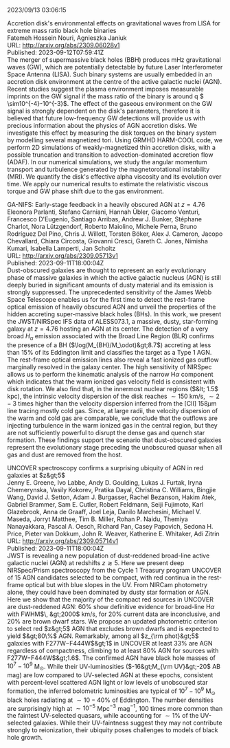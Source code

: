 2023/09/13 03:06:15  

Accretion disk's environmental effects on gravitational waves from LISA
  for extreme mass ratio black hole binaries  
Fatemeh Hossein Nouri, Agnieszka Janiuk  
URL: http://arxiv.org/abs/2309.06028v1  
Published: 2023-09-12T07:59:41Z  
  The merger of supermassive black holes (BBH) produces mHz gravitational waves (GW), which are potentially detectable by future Laser Interferometer Space Antenna (LISA). Such binary systems are usually embedded in an accretion disk environment at the centre of the active galactic nuclei (AGN). Recent studies suggest the plasma environment imposes measurable imprints on the GW signal if the mass ratio of the binary is around q $ \sim10^{-4}-10^{-3}$. The effect of the gaseous environment on the GW signal is strongly dependent on the disk's parameters, therefore it is believed that future low-frequency GW detections will provide us with precious information about the physics of AGN accretion disks. We investigate this effect by measuring the disk torques on the binary system by modelling several magnetized tori. Using GRMHD HARM-COOL code, we perform 2D simulations of weakly-magnetized thin accretion disks, with a possible truncation and transition to advection-dominated accretion flow (ADAF). In our numerical simulations, we study the angular momentum transport and turbulence generated by the magnetorotational instability (MRI). We quantify the disk's effective alpha viscosity and its evolution over time. We apply our numerical results to estimate the relativistic viscous torque and GW phase shift due to the gas environment.   

GA-NIFS: Early-stage feedback in a heavily obscured AGN at $z=4.76$  
Eleonora Parlanti, Stefano Carniani, Hannah Übler, Giacomo Venturi, Francesco D'Eugenio, Santiago Arribas, Andrew J. Bunker, Stéphane Charlot, Nora Lützgendorf, Roberto Maiolino, Michele Perna, Bruno Rodríguez Del Pino, Chris J. Willott, Torsten Böker, Alex J. Cameron, Jacopo Chevallard, Chiara Circosta, Giovanni Cresci, Gareth C. Jones, Nimisha Kumari, Isabella Lamperti, Jan Scholtz  
URL: http://arxiv.org/abs/2309.05713v1  
Published: 2023-09-11T18:00:04Z  
  Dust-obscured galaxies are thought to represent an early evolutionary phase of massive galaxies in which the active galactic nucleus (AGN) is still deeply buried in significant amounts of dusty material and its emission is strongly suppressed. The unprecedented sensitivity of the James Webb Space Telescope enables us for the first time to detect the rest-frame optical emission of heavily obscured AGN and unveil the properties of the hidden accreting super-massive black holes (BHs). In this work, we present the JWST/NIRSpec IFS data of ALESS073.1, a massive, dusty, star-forming galaxy at $z = 4.76$ hosting an AGN at its center. The detection of a very broad $H_\alpha$ emission associated with the Broad Line Region (BLR) confirms the presence of a BH ($\log(M_{BH}/M_\odot)&gt;8.7$) accreting at less than 15\% of its Eddington limit and classifies the target as a Type 1 AGN. The rest-frame optical emission lines also reveal a fast ionized gas outflow marginally resolved in the galaxy center. The high sensitivity of NIRSpec allows us to perform the kinematic analysis of the narrow H$\alpha$ component which indicates that the warm ionized gas velocity field is consistent with disk rotation. We also find that, in the innermost nuclear regions ($&lt; 1.5$ kpc), the intrinsic velocity dispersion of the disk reaches $\sim 150$ km/s, $\sim 2-3$ times higher than the velocity dispersion inferred from the [CII] 158$\mu$m line tracing mostly cold gas. Since, at large radii, the velocity dispersion of the warm and cold gas are comparable, we conclude that the outflows are injecting turbulence in the warm ionized gas in the central region, but they are not sufficiently powerful to disrupt the dense gas and quench star formation. These findings support the scenario that dust-obscured galaxies represent the evolutionary stage preceding the unobscured quasar when all gas and dust are removed from the host.   

UNCOVER spectroscopy confirms a surprising ubiquity of AGN in red
  galaxies at $z&gt;5$  
Jenny E. Greene, Ivo Labbe, Andy D. Goulding, Lukas J. Furtak, Iryna Chemerynska, Vasily Kokorev, Pratika Dayal, Christina C. Williams, Bingjie Wang, David J. Setton, Adam J. Burgasser, Rachel Bezanson, Hakim Atek, Gabriel Brammer, Sam E. Cutler, Robert Feldmann, Seiji Fujimoto, Karl Glazebrook, Anna de Graaff, Joel Leja, Danilo Marchesini, Michael V. Maseda, Jorryt Matthee, Tim B. Miller, Rohan P. Naidu, Themiya Nanayakkara, Pascal A. Oesch, Richard Pan, Casey Papovich, Sedona H. Price, Pieter van Dokkum, John R. Weaver, Katherine E. Whitaker, Adi Zitrin  
URL: http://arxiv.org/abs/2309.05714v1  
Published: 2023-09-11T18:00:04Z  
  JWST is revealing a new population of dust-reddened broad-line active galactic nuclei (AGN) at redshifts $z\gtrsim5$. Here we present deep NIRSpec/Prism spectroscopy from the Cycle 1 Treasury program UNCOVER of 15 AGN candidates selected to be compact, with red continua in the rest-frame optical but with blue slopes in the UV. From NIRCam photometry alone, they could have been dominated by dusty star formation or AGN. Here we show that the majority of the compact red sources in UNCOVER are dust-reddened AGN: $60\%$ show definitive evidence for broad-line H$\alpha$ with FWHM$\, &gt;2000$ km/s, for $20\%$ current data are inconclusive, and $20\%$ are brown dwarf stars. We propose an updated photometric criterion to select red $z&gt;5$ AGN that excludes brown dwarfs and is expected to yield $&gt;80\%$ AGN. Remarkably, among all $z_{\rm phot}&gt;5$ galaxies with F277W$-$F444W$&gt;1$ in UNCOVER at least $33\%$ are AGN regardless of compactness, climbing to at least $80\%$ AGN for sources with F277W$-$F444W$&gt;1.6$. The confirmed AGN have black hole masses of $10^7-10^9$ M$_{\odot}$. While their UV-luminosities ($-16&gt;M_{\rm UV}&gt;-20$ AB mag) are low compared to UV-selected AGN at these epochs, consistent with percent-level scattered AGN light or low levels of unobscured star formation, the inferred bolometric luminosities are typical of $10^7-10^9$ M$_{\odot}$ black holes radiating at $\sim 10-40\%$ of Eddington. The number densities are surprisingly high at $\sim10^{-5}$ Mpc$^{-3}$ mag$^{-1}$, 100 times more common than the faintest UV-selected quasars, while accounting for $\sim1\%$ of the UV-selected galaxies. While their UV-faintness suggest they may not contribute strongly to reionization, their ubiquity poses challenges to models of black hole growth.   

